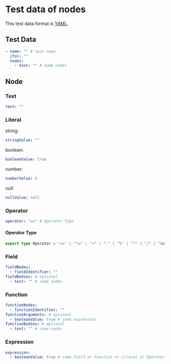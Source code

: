 # Test data of nodes
This test data format is [YAML](https://github.com/yaml/yaml).

## Test Data
```yaml
- name: "" # test name
  jfol: ""
  nodes:
    - text: "" # some nodes
```

## Node
### Text
```yaml
text: ""
```

### Literal
string:
```yaml
stringValue: ""
```

boolean:
```yaml
booleanValue: true
```

number:
```yaml
numberValue: 0
```

null:
```yaml
nullValue: null
```

### Operator
```yaml
operator: "==" # Operator Type
```

#### Operator Type
```ts
export type Operator = "==" | "!=" | "+" | "-" | "%" | "*" | "/" | "&&" | "||" | "<" | "<=" | ">" | ">=";
```

### Field
```yaml
fieldNodes:
  - fieldIdentifier: ""
fieldBodies: # optional
  - text: "" # some nodes
```

### Function
```yaml
functionNodes:
  - functionIdentifier: ""
functionArguments: # optional
  - booleanValue: true # some expression
functionBodies: # optional
  - text: "" # some nodes
```

### Expression
```yaml
expression:
  - booleanValue: true # some Field or Function or Literal or Operator or Expression
```